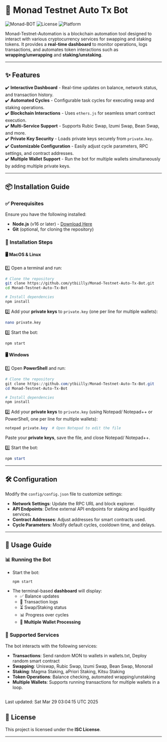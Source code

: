 # 🚀 Monad Testnet Auto Tx Bot

![Monad-BOT](https://img.shields.io/badge/Monad-BOT-blue.svg) ![License](https://img.shields.io/badge/License-ISC-green.svg) ![Platform](https://img.shields.io/badge/Platform-MacOS%2FLinux%2FWindows-lightgrey.svg)

Monad-Testnet-Automation is a blockchain automation tool designed to interact with various cryptocurrency services for swapping and staking tokens. It provides a **real-time dashboard** to monitor operations, logs transactions, and automates token interactions such as **wrapping/unwrapping** and **staking/unstaking**.

---

## ✨ Features

✔️ **Interactive Dashboard** - Real-time updates on balance, network status, and transaction history.  
✔️ **Automated Cycles** - Configurable task cycles for executing swap and staking operations.  
✔️ **Blockchain Interactions** - Uses `ethers.js` for seamless smart contract execution.  
✔️ **Multi-Service Support** - Supports Rubic Swap, Izumi Swap, Bean Swap, and more.  
✔️ **Private Key Security** - Loads private keys securely from `private.key`.  
✔️ **Customizable Configuration** - Easily adjust cycle parameters, RPC settings, and contract addresses.  
✔️ **Multiple Wallet Support** - Run the bot for multiple wallets simultaneously by adding multiple private keys.  

---

## 📦 Installation Guide

### ✅ Prerequisites

Ensure you have the following installed:
- **Node.js** (v16 or later) - [Download Here](https://nodejs.org/)
- **Git** (optional, for cloning the repository)

### 🔧 Installation Steps

#### 🖥️ MacOS & Linux
1️⃣ Open a terminal and run:
```bash
# Clone the repository
git clone https://github.com/ytbiilly/Monad-Testnet-Auto-Tx-Bot.git
cd Monad-Testnet-Auto-Tx-Bot

# Install dependencies
npm install
```

2️⃣ Add your **private keys** to `private.key` (one per line for multiple wallets):
```bash
nano private.key
```

3️⃣ Start the bot:
```bash
npm start
```

#### 🖥️ Windows
1️⃣ Open **PowerShell** and run:
```powershell
# Clone the repository
git clone https://github.com/ytbiilly/Monad-Testnet-Auto-Tx-Bot.git
cd Monad-Testnet-Auto-Tx-Bot

# Install dependencies
npm install
```

2️⃣ Add your **private keys** to `private.key` (using Notepad/ Notepad++ or PowerShell, one per line for multiple wallets):
```powershell
notepad private.key  # Open Notepad to edit the file
```
Paste your **private keys**, save the file, and close Notepad/ Notepad++.

3️⃣ Start the bot:
```powershell
npm start
```

---

## 🛠️ Configuration

Modify the `config/config.json` file to customize settings:
- **Network Settings**: Update the RPC URL and block explorer.
- **API Endpoints**: Define external API endpoints for staking and liquidity services.
- **Contract Addresses**: Adjust addresses for smart contracts used.
- **Cycle Parameters**: Modify default cycles, cooldown time, and delays.

---

## 🚀 Usage Guide

### 📊 Running the Bot
- Start the bot:
  ```bash
  npm start
  ```
- The terminal-based **dashboard** will display:
  - ✅ Balance updates
  - 🔄 Transaction logs
  - ⏳ Swap/Staking status
  - 📊 Progress over cycles
  - 🔄 **Multiple Wallet Processing**

### 🔄 Supported Services
The bot interacts with the following services:
- **Transactions**: Send random MON to wallets in wallets.txt, Deploy random smart contract
- **Swapping**: Uniswap, Rubic Swap, Izumi Swap, Bean Swap, Monorail
- **Staking**: Magma Staking, aPriori Staking, Kitsu Staking
- **Token Operations**: Balance checking, automated wrapping/unstaking
- **Multiple Wallets**: Supports running transactions for multiple wallets in a loop.

## 
Last updated: Sat Mar 29 03:04:15 UTC 2025


## 📜 License

This project is licensed under the **ISC License**.

---


